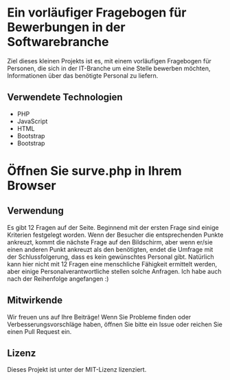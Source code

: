 # Ein vorläufiger Fragebogen für Bewerbungen in der Softwarebranche

Ziel dieses kleinen Projekts ist es, mit einem vorläufigen Fragebogen für Personen, die sich in der IT-Branche um eine Stelle bewerben möchten, Informationen über das benötigte Personal zu liefern.

## Verwendete Technologien

- PHP
- JavaScript
- HTML
- Bootstrap
- Bootstrap

# Öffnen Sie surve.php in Ihrem Browser

## Verwendung
Es gibt 12 Fragen auf der Seite. Beginnend mit der ersten Frage sind einige Kriterien festgelegt worden. Wenn der Besucher die entsprechenden Punkte ankreuzt, kommt die nächste Frage auf den Bildschirm, aber wenn er/sie einen anderen Punkt ankreuzt als den benötigten, endet die Umfrage mit der Schlussfolgerung, dass es kein gewünschtes Personal gibt.
Natürlich kann hier nicht mit 12 Fragen eine menschliche Fähigkeit ermittelt werden, aber einige Personalverantwortliche stellen solche Anfragen. Ich habe auch nach der Reihenfolge angefangen :)

## Mitwirkende
Wir freuen uns auf Ihre Beiträge! Wenn Sie Probleme finden oder Verbesserungsvorschläge haben, öffnen Sie bitte ein Issue oder reichen Sie einen Pull Request ein.

## Lizenz
Dieses Projekt ist unter der MIT-Lizenz lizenziert.

